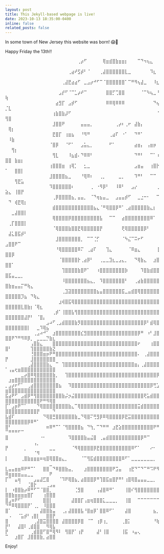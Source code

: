 ```yaml
---
layout: post
title: This Jekyll-based webpage is live!
date: 2023-10-13 18:35:00-0400
inline: false
related_posts: false
---
```


In some town of New Jersey this website was born!
😱🔪

Happy Friday the 13th!!

⠀⠀⠀⠀⠀⠀⠀⠀⠀⠀⠀⠀⠀⠀⠀⠀⠀⠀⠀⠀⠀⠀⠀⢀⡴⠋⠀⠀⠀⠀⠀⢿⣶⣾⣿⣷⣶⣶⡆⠀⠀⠀⠉⠙⠲⢦⣄⠀⠀⠀⠀⠀⠀⠀⠀⠀⠀⠀⠀⠀⠀⠀⠀⠀⠀
⠀⠀⠀⠀⠀⠀⠀⠀⠀⠀⠀⠀⠀⠀⠀⠀⠀⠀⠀⠀⢀⣴⠞⣫⡾⠃⠈⠀⠀⠀⢀⣼⣿⣿⣿⣿⣿⣿⣇⣀⠀⠀⠀⠀⠀⠀⠹⣆⠀⠀⠀⠀⠀⠀⠀⠀⠀⠀⠀⠀⠀⠀⠀⠀⠀
⠀⠀⠀⠀⠀⠀⠀⠀⠀⠀⠀⠀⠀⠀⠀⠀⠀⠀⢀⣼⣟⣴⣴⠋⠀⣀⣠⡴⠚⠋⠉⠈⣿⣿⣿⣿⣿⣿⠁⠉⠛⠻⢦⣼⣀⠀⠀⠸⣆⠀⠀⠀⠀⠀⠀⠀⠀⠀⠀⠀⠀⠀⠀⠀⠀
⠀⠀⠀⠀⠀⠀⠀⠀⠀⠀⠀⠀⠀⠀⠀⠀⠀⣠⡞⠋⠈⠉⣁⡴⠞⠉⠀⠀⠀⠀⠀⠀⣿⣿⡋⢉⣿⣿⠀⠀⠀⠀⠀⠈⠉⠳⢦⣀⠘⢷⠀⠀⠀⠀⠀⠀⠀⠀⠀⠀⠀⠀⠀⠀⠀
⠀⠀⠀⠀⠀⠀⠀⠀⠀⠀⠀⠀⠀⠀⠀⠀⣴⣻⡏⠀⣠⡾⠋⠀⠀⠀⠀⠀⠀⠀⠀⠀⠿⠿⢿⠿⠿⠿⠀⠀⠀⠀⠀⠀⠀⠀⠀⠙⢦⡈⣇⠀⠀⠀⠀⠀⠀⠀⠀⠀⠀⠀⠀⠀⠀
⠀⠀⠀⠀⠀⠀⠀⠀⠀⠀⠀⠀⠀⠀⠀⢰⣷⣿⣷⡼⠋⠀⠀⠀⠀⠀⠀⠀⠀⠀⠀⠀⠀⠀⠀⠀⠀⠀⠀⠀⠀⠀⠀⠀⠀⠀⠀⠀⠈⢻⣿⠀⠀⠀⠀⠀⠀⠀⠀⠀⠀⠀⠀⠀⠀
⠀⠀⠀⠀⠀⠀⠀⠀⠀⠀⠀⠀⠀⠀⠀⣸⣿⣿⠟⠀⠀⠀⠀⠀⣤⣤⣤⡀⠀⠀⠀⠀⠀⠀⠀⢀⡴⠆⢀⠖⠀⣼⣷⡄⠀⠀⠀⠀⠀⠀⢿⡆⠀⠀⠀⠀⠀⠀⠀⠀⠀⠀⠀⠀⠀
⠀⠀⠀⠀⠀⠀⠀⠀⠀⠀⠀⠀⠀⠀⠀⣟⣿⡏⠀⢰⣶⣦⠀⠀⠘⠻⠛⠀⠀⠀⠀⠀⠀⢀⣴⠏⠀⠐⠁⠀⠀⠙⠛⠁⠀⠀⠀⠀⠀⠀⠸⣷⠀⠀⠀⠀⠀⠀⠀⠀⠀⠀⠀⠀⠀
⠀⠀⠀⠀⠀⠀⠀⠀⠀⠀⠀⠀⠀⠀⠈⣿⡿⠀⠀⠈⠋⠁⠀⠀⣠⣥⣄⡀⠀⠀⠀⠀⠀⠋⠁⠀⠀⠀⠀⠀⠀⣴⣶⡄⠀⢠⣶⡶⠀⠀⠀⢻⡆⠀⠀⠀⠀⠀⠀⠀⠀⠀⠀⠀⠀
⠀⠀⠀⠀⠀⠀⠀⠀⠀⠀⠀⠀⠀⠀⠀⢻⣇⠀⠀⠀⠸⣦⣾⠄⠙⠿⠿⠃⠀⠀⠀⠀⠀⠀⠀⠀⠀⠀⠀⠀⠀⠙⠛⠃⠀⠀⠉⠁⠰⣿⣿⠀⣷⣶⡆⠀⠀⠀⠀⠀⠀⠀⠀⠀⠀
⠀⠀⠀⠀⠀⠀⠀⠀⠀⠀⠀⠀⠀⠀⢰⣿⣿⣿⣶⠀⢰⢿⡁⠀⠀⣂⣀⠀⠀⠀⠀⠀⠀⠀⠀⠀⠀⠀⠀⠀⠀⣠⣶⣤⠀⠀⢰⣿⡗⠁⠀⠀⣿⣿⡇⠀⠀⠀⠀⠀⠀⠀⠀⠀⠀
⠀⠀⠀⠀⠀⠀⠀⠀⠀⠀⠀⠀⠀⠀⣸⣿⣿⣿⣿⣦⣀⠀⠀⠀⠘⢿⠿⠆⠀⠀⢀⡀⠀⠀⠀⠀⣀⡀⠀⠀⠀⠹⠛⠃⠀⠀⠉⠉⠀⠀⠀⠀⢻⣟⣥⠀⠀⠀⠀⠀⠀⠀⠀⠀⠀
⠀⠀⠀⠀⠀⠀⠀⠀⠀⠀⠀⠀⠀⠀⠹⣿⣿⣿⣿⣿⣿⠆⠀⠀⠀⠀⠀⢀⠀⠐⠻⡿⠃⠀⠀⠸⠿⠃⠀⠀⣠⡔⠀⠀⠀⠀⠀⠀⢀⣵⣄⠀⢸⣿⡟⠀⠀⠀⠀⠀⠀⠀⠀⠀⠀
⠀⠀⠀⠀⠀⠀⠀⠀⠀⠀⠀⠀⠀⠀⠀⢀⡿⣿⣿⣿⣿⣦⡀⣤⣤⡀⠀⠈⠙⢶⣦⣤⣀⠀⠀⣠⣤⣤⡾⠋⠀⠀⣀⣐⠒⠂⠀⠀⠉⠀⠙⠀⢾⣟⢿⡆⠀⠀⠀⠀⠀⠀⠀⠀⠀
⠀⠀⠀⠀⠀⠀⠀⠀⠀⠀⠀⠀⠀⠀⠀⣾⣿⣿⣿⣿⣿⣿⣿⣿⣿⣿⣿⣿⣦⣄⠈⠛⢿⣿⣿⡿⠛⠁⢀⣴⣿⣿⣿⣿⣿⣷⣄⡆⠀⠀⠀⣀⣼⣿⣿⡇⠀⠀⠀⠀⠀⠀⠀⠀⠀
⠀⠀⠀⠀⠀⠀⠀⠀⠀⠀⠀⠀⠀⠀⠀⢿⣿⣿⣿⣿⡿⣿⣿⣿⣿⣿⣿⣿⣿⣿⣧⠀⠀⠉⠉⠀⠀⣴⣿⣿⣿⣿⣿⣿⣿⣿⠿⠁⠀⠀⢀⡏⣿⣿⣿⡇⠀⠀⠀⠀⠀⠀⠀⠀⠀
⠀⠀⠀⠀⠀⠀⠀⠀⠀⠀⠀⠀⠀⠀⠀⠈⢿⣿⣿⣿⣷⣿⣿⣟⢿⣿⣿⣿⣿⣿⡟⠀⠀⠀⠀⠀⠀⢟⢿⣿⣿⣿⣿⣿⡿⠃⠀⠀⠀⠀⣼⣅⣿⣯⡾⠃⠀⠀⠀⠀⠀⠀⠀⠀⠀
⠀⠀⠀⠀⠀⠀⠀⠀⠀⠀⠀⠀⠀⠀⠀⠀⣸⣿⣿⣿⣿⣿⣿⣿⡀⠀⠉⠉⢈⡋⠀⠀⠀⠀⠀⠀⠀⠈⠳⣌⠉⠭⠖⠋⠀⠀⠀⠀⠀⣠⣿⣿⠟⠉⠀⠀⠀⠀⠀⠀⠀⠀⠀⠀⠀
⠀⠀⠀⠀⠀⠀⠀⠀⠀⠀⠀⠀⠀⠀⠀⠀⠘⢿⣿⣿⣿⣿⣿⠿⠍⠀⢀⣴⠏⠀⠀⠀⢹⣄⠀⠀⠀⠀⠀⠈⠿⣶⣄⠀⠀⠀⠀⠀⢸⣿⣿⡿⠀⠀⠀⠀⠀⠀⠀⠀⠀⠀⠀⠀⠀
⠀⠀⠀⠀⠀⠀⠀⠀⠀⠀⠀⠀⠀⠀⠀⠀⠀⠈⣿⣿⣿⣿⣿⡗⢀⣴⡿⠃⠀⠀⢀⣀⣀⣹⣆⣀⣠⣄⡀⠀⠀⠙⢿⣷⣄⠀⠀⣰⣿⣿⣿⠁⠀⠀⠀⠀⠀⠀⠀⠀⠀⠀⠀⠀⠀
⠀⠀⠀⠀⠀⠀⠀⠀⠀⠀⠀⠀⠀⠀⠀⠀⠀⠀⢹⣿⣿⣿⣿⣷⣿⠟⠁⠀⠀⠰⣿⣿⣿⣿⣿⣿⣿⣿⡷⠀⠀⠀⠀⠹⣿⣷⣾⣿⣿⣿⣯⣤⣀⣀⡀⠀⠀⠀⠀⠀⠀⠀⠀⠀⠀
⠀⠀⠀⠀⠀⠀⠀⠀⠀⠀⠀⠀⠀⠀⠀⠀⠀⠀⠸⣿⣿⣿⣿⣿⣿⣿⣦⣄⡀⠀⠹⣿⣿⣿⣿⣿⣿⣿⠃⠀⠀⢀⣴⣷⣿⣿⣿⣿⣿⣿⣷⣶⣤⣤⡍⠛⢷⣄⠀⠀⠀⠀⠀⠀⠀
⠀⠀⠀⠀⠀⠀⠀⠀⠀⠀⠀⠀⠀⠀⠀⠀⠀⠀⢀⣹⣽⣿⣿⣿⣿⣿⣿⣿⣿⣦⣤⣿⣿⣿⣿⣿⣿⣯⣀⣤⣾⣿⢿⣿⣿⣿⣿⣿⣿⣿⣿⣿⣿⣿⡹⣦⠀⠙⢷⣄⠀⠀⠀⠀⠀
⠀⠀⠀⠀⠀⠀⠀⠀⠀⠀⠀⠀⠀⠀⠀⠀⠀⣰⢾⣿⣯⢿⣿⣿⣿⣿⣿⣿⣿⣿⣿⣿⣿⣿⣿⣿⣿⣿⣿⣿⣿⣿⣿⣿⣿⣿⣿⣿⣿⣿⣿⣿⣿⣿⣇⣿⣷⡆⠈⢿⣆⠀⠀⠀⠀
⠀⠀⠀⠀⠀⠀⠀⠀⠀⠀⠀⠀⠀⠀⠀⢀⡾⠁⢸⣿⣿⣧⢻⣿⣿⣿⣿⣿⣿⣿⣿⣿⣿⣿⣿⣿⣿⣿⣿⣿⣿⣿⣿⣿⣿⣿⣿⣿⣿⣿⣿⣿⣿⣿⣿⣼⡟⠃⠀⠈⣿⡄⠀⠀⠀
⠀⠀⠀⠀⠀⠀⠀⠀⠀⠀⠀⠀⠀⣠⠴⠋⢀⣠⣾⣿⣿⣿⣷⡻⣿⣿⣿⣿⣿⣿⣿⣿⣿⣿⣿⣿⣿⣿⣿⣿⣿⣿⣿⣿⡿⠃⣾⢿⣿⣿⣿⣿⣿⣿⣿⣿⡇⠀⠀⣀⠹⢿⣦⠀⠀
⠀⠀⠀⠀⠀⠀⠀⠀⠀⢀⣠⠴⠚⠁⠀⣰⣿⣿⣿⣿⣿⣿⣿⣿⣎⣻⣿⣿⣿⣿⣿⣿⣿⣿⣿⣿⣿⣿⣿⣿⣿⣿⡿⠛⠀⠰⠃⣸⣿⣿⣿⠟⠙⠛⠻⠿⡿⡀⠀⣀⣀⣀⡙⣷⣆
⠀⠀⠀⠀⠀⠀⠀⠀⢠⣿⣷⣄⠀⠀⠀⣿⣿⣿⣿⣿⣿⣿⣿⣿⣿⣿⣿⣿⣿⣿⣿⣿⣿⣿⣿⣿⣿⣿⣿⣿⣿⣿⠖⠀⠀⠀⢰⣿⣿⣿⠃⠀⠀⠀⠀⠀⠀⢹⣿⣿⣿⣿⣿⣷⣝
⠀⠀⠀⠀⠀⠀⠀⠀⢘⣿⣿⣿⣶⡶⠟⠛⣿⣿⣿⣿⣿⣿⣿⣿⣿⣿⣿⣿⣿⣿⣿⣿⣿⣿⣿⣿⣿⣿⣿⣿⣿⣿⠄⠀⢀⣼⣿⣿⣿⡟⠀⠀⠀⠀⠀⠀⠀⣸⣿⣿⣿⣿⣿⣿⣿
⠀⠀⠀⠀⠀⠀⠀⢀⣼⣿⣿⣿⣿⣷⣄⠀⠉⠀⢹⣿⣿⣿⣿⣿⣿⣿⣿⣿⣿⣿⣿⣿⣿⣿⣿⣿⣿⣿⣿⣿⣿⣶⡄⢀⣼⣿⣿⣿⣿⠁⢠⣤⢖⣶⣿⣿⣿⣿⣿⣿⣿⣿⣿⣿⣿
⠀⠀⠀⠀⠀⣀⡴⣿⠿⢿⣿⣿⣿⣿⣿⣷⡀⠀⠀⢹⣿⣿⣿⣿⣿⣿⣿⣿⣿⣿⣿⣿⣿⣿⣿⣿⣿⣿⣿⣿⣿⣿⣿⣿⣿⣿⣿⣿⡿⠀⣰⣶⣿⣿⣿⣿⣿⣿⣿⣿⣿⣿⣿⣿⣿
⡀⣠⡴⠖⠋⠁⠀⢀⣴⣿⣿⣿⣿⣿⣿⣿⣿⣦⠀⠀⠹⣿⣿⣿⣿⣿⣿⣿⣿⣿⣿⣿⣿⣿⣿⣿⣿⣿⣿⣿⣿⣿⣿⣿⣿⣿⡿⢛⣡⣶⣿⣿⣿⣿⣿⣿⣿⣿⣿⣿⣿⣿⣿⣿⣿
⣯⣴⠟⠋⠀⣠⣾⡿⠛⢻⣿⣿⣿⣿⣿⣿⣿⣿⣷⡬⡲⣬⣿⣿⣿⣿⣿⣿⣿⣿⣿⣿⣿⣿⣿⣿⣿⣿⣿⣿⣿⣿⣿⣿⢟⣥⣾⣿⣿⣿⣿⣿⣿⣿⣿⣿⣿⣿⣿⣿⠟⠛⠻⢿⣿
⡏⠁⣠⡶⠟⠉⠁⠀⠀⠀⠙⢿⣿⣿⣿⣿⣿⣿⣿⣿⣷⣄⠉⢿⣿⣿⣿⣿⣿⣿⣿⣿⣿⣿⣿⣿⣿⣿⣿⣿⣿⣿⣭⣾⣿⣿⣿⣿⣿⣿⣿⣿⣿⣿⣿⣿⣿⣿⣿⡟⠀⠀⠀⠀⠙
⣧⣾⠏⠀⠀⠀⠀⠀⠀⠀⠀⠀⠙⢿⣿⣛⣿⣿⣿⣿⣿⣿⣷⣀⠙⢿⣿⠍⢛⣻⡿⠿⢿⣿⣿⣿⣿⡿⣟⣭⣿⣿⣿⣿⣿⣿⣿⣿⣿⣿⣿⣿⣿⣿⣿⣿⡿⠿⠛⠁⠀⠀⠀⠀⠀
⣿⠃⠀⠀⠀⠀⠀⠀⠀⠀⠀⠀⠀⠶⠿⠛⠉⠁⠈⢻⣿⣿⣿⣿⣦⠀⠙⢳⡀⠉⠙⠛⠛⠀⣰⣟⣵⣿⣿⣿⣿⣿⣿⣿⣿⣿⣿⠟⠛⠉⠛⠛⠛⠋⠉⠀⠀⠀⠀⠀⠀⠀⠀⠀⠀
⣿⠀⠀⠀⠀⠀⠀⠀⠀⠀⠀⠐⠂⠀⠀⠀⠀⠀⠀⠀⠹⣿⣿⣿⣿⣷⣤⣬⣿⠀⢀⣤⣾⣿⣿⣿⣿⣿⣿⣿⣿⣿⣿⡿⠛⠉⠀⠀⠀⠀⠀⠀⠀⠀⠀⠀⠀⠀⢠⡀⠀⠀⠀⠀⠀
⡟⠀⠀⠀⠀⠀⡀⠀⠀⠀⠀⠀⠀⠀⣀⣀⠀⠀⠀⠀⠀⠈⠻⢿⣿⣿⣿⣿⡿⣟⣿⣿⣿⣿⣿⣿⣿⣿⣿⣿⠿⠋⠁⠀⠀⠀⠔⠂⠀⠀⠀⠀⠀⠀⠀⠀⠀⠀⠈⠻⠀⠀⠀⠀⠀
⡇⠀⠀⠀⠀⢀⣿⣷⣶⣶⣶⠶⢶⣿⢿⣿⣿⣶⣄⡀⠀⠀⠀⠀⠈⠉⢻⣯⣾⣿⣿⣿⣿⣿⣿⣿⣿⠿⠋⠁⣀⣀⣀⣀⣀⣀⣀⡀⠀⠀⠀⠀⠀⠀⠀⠀⠀⠀⠀⠀⠀⠀⠀⣀⠀
⣇⣤⣤⣶⣶⠿⠟⠛⠉⠁⠀⠀⣿⣿⠀⠙⠿⣿⣿⣷⣤⡀⠀⠀⠀⣰⣿⣿⣿⣿⣿⣿⣿⣿⠟⣩⣤⠀⠀⢰⣟⠙⠉⠙⠉⠛⠩⠟⠻⠿⣶⣶⣶⣶⣤⣤⣀⣀⠀⠀⠀⠀⠀⠟⠀
⡏⠉⠀⣤⢶⠀⠀⠀⠀⣠⣤⣼⣋⣿⠀⠀⠀⠈⠹⠟⢿⣿⣦⡀⣴⣿⣿⣿⡿⠛⢹⣿⣯⣶⣿⡟⠛⠃⢰⣿⢿⣿⣤⣤⣤⣀⣀⡀⠀⠀⠀⠀⠀⠈⠀⠀⢈⣿⡗⠀⠀⠀⢀⣠⣤
⡇⠀⠰⣿⣿⣷⡴⠿⠛⠋⠉⠈⣿⣿⡀⠀⠀⠀⠀⠀⠀⠀⢈⣻⣿⠀⠀⠀⠀⢠⣼⣿⠿⠛⠁⠀⠀⠀⢸⣿⠎⢻⣿⣿⣿⣿⣿⣿⣿⣿⣿⣷⣶⣶⣶⣶⣿⡏⠀⠀⠀⢰⣿⣿⣿
⣿⣠⠶⠟⠋⠁⠀⠀⠀⠀⠀⠀⣿⣿⡇⠀⠀⠀⠀⠀⠀⣼⣿⣿⡏⢠⣶⢶⣿⣿⣿⣅⣀⣀⣀⡀⠀⠀⢸⣿⠀⠀⠉⠉⠉⠉⠉⠉⠉⠙⠛⠿⢿⣿⣿⣿⡟⠁⢀⡀⠀⠸⣿⣿⣿
⣿⠁⠀⠀⠀⠀⠀⠀⠀⠀⠀⣼⣿⣿⣷⣤⠀⠀⢀⡄⣼⣿⣿⣿⣧⠘⣿⣶⡿⠁⣿⣿⠿⠋⠁⠀⠀⠀⣼⣿⠀⠀⠀⠀⠀⠀⠀⣦⡀⠀⠠⠀⠀⠈⣥⡾⠃⢠⣿⡇⠀⠀⣿⣿⡟
⣿⠀⠀⠀⠀⠀⠀⠀⠀⢀⣼⣿⣭⣿⣿⣿⣿⠀⣼⣿⣿⣿⣿⡿⣿⠀⠈⠉⠀⢰⡿⢰⡀⠀⠀⠀⠀⢀⣿⡅⠀⠀⠀⠀⠀⠀⠀⠘⢷⡟⠃⠀⠀⣼⣿⠇⢀⣾⣿⣿⠀⠀⠻⢿⣧
⡟⠀⠀⠀⠀⠀⠀⠀⢀⣾⣿⣿⠋⣿⠛⢿⠻⠇⠀⢻⣿⡟⠁⢰⡟⠀⠀⠀⠀⣼⠃⢸⣿⠀⠀⠀⠀⢸⣯⠀⠰⣤⢄⠀⠀⠀⠀⠀⠀⠉⠀⠀⣰⣿⡏⠀⣸⣿⣿⣿⣷⡀⣴⣿⣿

Enjoy!
